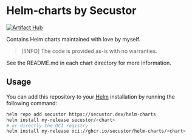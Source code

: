 # Helm-charts by Secustor

[![Artifact Hub](https://img.shields.io/endpoint?url=https://artifacthub.io/badge/repository/secustor)](https://artifacthub.io/packages/search?repo=secustor)

Contains Helm charts maintained with love by myself.

> [!INFO]
> The code is provided as-is with no warranties.

See the README.md in each chart directory for more information.

## Usage
You can add this repository to your [Helm](https://helm.sh/) installation by running the following command:

```bash
helm repo add secustor https://secustor.dev/helm-charts
helm install my-release secustor/<chart>
# or directly the OCI registry
helm install my-release oci://ghcr.io/secustor/helm-charts/<chart>
```
